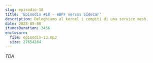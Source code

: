 ```yaml
---
slug: episodio-18
title: 'Episodio #18 - eBPF versus Sidecar'
description: Deleghiamo al kernel i compiti di una service mesh.
date: 2023-05-08
itunesDuration: 3456
enclosure:
  file: episodio-13.mp3
  size: 27654264
---
```


_TDA_

